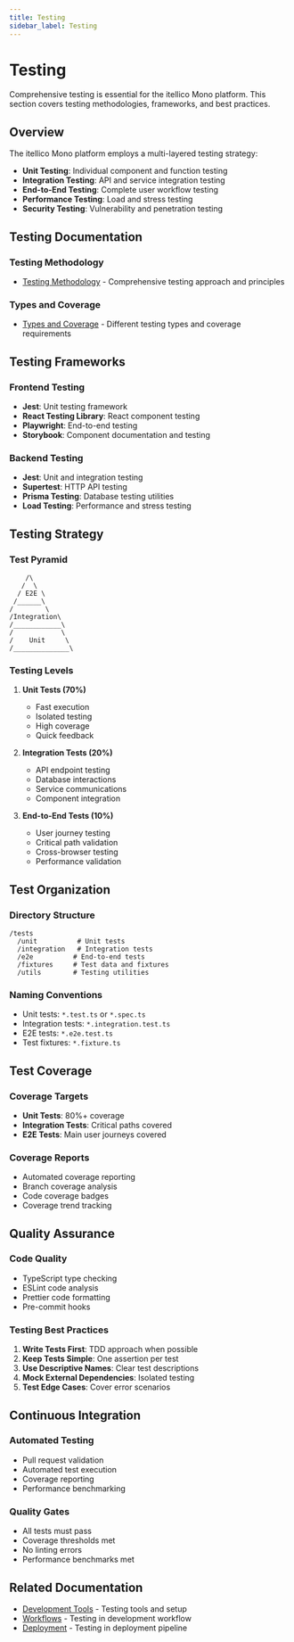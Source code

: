```yaml
---
title: Testing
sidebar_label: Testing
---
```


# Testing

Comprehensive testing is essential for the itellico Mono platform. This section covers testing methodologies, frameworks, and best practices.

## Overview

The itellico Mono platform employs a multi-layered testing strategy:

- **Unit Testing**: Individual component and function testing
- **Integration Testing**: API and service integration testing
- **End-to-End Testing**: Complete user workflow testing
- **Performance Testing**: Load and stress testing
- **Security Testing**: Vulnerability and penetration testing

## Testing Documentation

### Testing Methodology
- [Testing Methodology](./methodology) - Comprehensive testing approach and principles

### Types and Coverage
- [Types and Coverage](./types-and-coverage) - Different testing types and coverage requirements

## Testing Frameworks

### Frontend Testing
- **Jest**: Unit testing framework
- **React Testing Library**: React component testing
- **Playwright**: End-to-end testing
- **Storybook**: Component documentation and testing

### Backend Testing
- **Jest**: Unit and integration testing
- **Supertest**: HTTP API testing
- **Prisma Testing**: Database testing utilities
- **Load Testing**: Performance and stress testing

## Testing Strategy

### Test Pyramid
```
    /\
   /  \
  / E2E \
 /______\
/        \
/Integration\
/____________\
/            \
/    Unit     \
/______________\
```

### Testing Levels

1. **Unit Tests (70%)**
   - Fast execution
   - Isolated testing
   - High coverage
   - Quick feedback

2. **Integration Tests (20%)**
   - API endpoint testing
   - Database interactions
   - Service communications
   - Component integration

3. **End-to-End Tests (10%)**
   - User journey testing
   - Critical path validation
   - Cross-browser testing
   - Performance validation

## Test Organization

### Directory Structure
```
/tests
  /unit          # Unit tests
  /integration   # Integration tests
  /e2e          # End-to-end tests
  /fixtures     # Test data and fixtures
  /utils        # Testing utilities
```

### Naming Conventions
- Unit tests: `*.test.ts` or `*.spec.ts`
- Integration tests: `*.integration.test.ts`
- E2E tests: `*.e2e.test.ts`
- Test fixtures: `*.fixture.ts`

## Test Coverage

### Coverage Targets
- **Unit Tests**: 80%+ coverage
- **Integration Tests**: Critical paths covered
- **E2E Tests**: Main user journeys covered

### Coverage Reports
- Automated coverage reporting
- Branch coverage analysis
- Code coverage badges
- Coverage trend tracking

## Quality Assurance

### Code Quality
- TypeScript type checking
- ESLint code analysis
- Prettier code formatting
- Pre-commit hooks

### Testing Best Practices
1. **Write Tests First**: TDD approach when possible
2. **Keep Tests Simple**: One assertion per test
3. **Use Descriptive Names**: Clear test descriptions
4. **Mock External Dependencies**: Isolated testing
5. **Test Edge Cases**: Cover error scenarios

## Continuous Integration

### Automated Testing
- Pull request validation
- Automated test execution
- Coverage reporting
- Performance benchmarking

### Quality Gates
- All tests must pass
- Coverage thresholds met
- No linting errors
- Performance benchmarks met

## Related Documentation

- [Development Tools](../tools/) - Testing tools and setup
- [Workflows](../workflows/) - Testing in development workflow
- [Deployment](../deployment/) - Testing in deployment pipeline